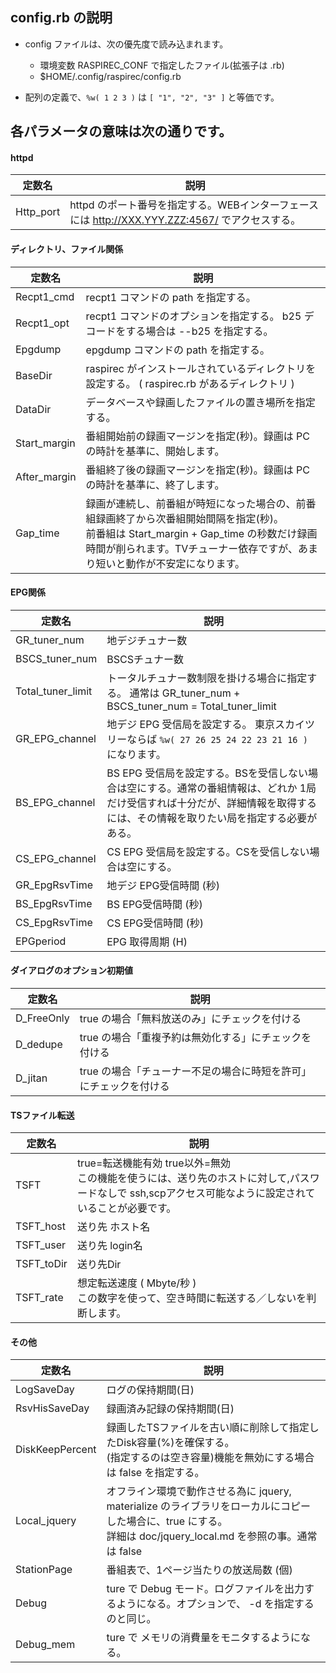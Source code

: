 
## config.rb の説明

* config ファイルは、次の優先度で読み込まれます。

  * 環境変数 RASPIREC_CONF で指定したファイル(拡張子は .rb)
  * $HOME/.config/raspirec/config.rb


* 配列の定義で、`%w( 1 2 3 )` は `[ "1", "2", "3" ]` と等価です。

## 各パラメータの意味は次の通りです。

#### httpd

| 定数名             | 説明 |
|--------------------|------|
| Http_port          | httpd のポート番号を指定する。WEBインターフェースには http://XXX.YYY.ZZZ:4567/ でアクセスする。 |

#### ディレクトリ、ファイル関係

| 定数名             | 説明 |
|--------------------|------|
| Recpt1_cmd         | recpt1 コマンドの path を指定する。 |
| Recpt1_opt         | recpt1 コマンドのオプションを指定する。 b25 デコードをする場合は --b25 を指定する。|
| Epgdump            | epgdump コマンドの path を指定する。
| BaseDir            | raspirec がインストールされているディレクトリを設定する。 ( raspirec.rb があるディレクトリ )
| DataDir            | データベースや録画したファイルの置き場所を指定する。|
| Start_margin       | 番組開始前の録画マージンを指定(秒)。録画は PC の時計を基準に、開始します。|
| After_margin       | 番組終了後の録画マージンを指定(秒)。録画は PC の時計を基準に、終了します。|
| Gap_time           | 録画が連続し、前番組が時短になった場合の、前番組録画終了から次番組開始間隔を指定(秒)。<br>前番組は Start_margin + Gap_time の秒数だけ録画時間が削られます。TVチューナー依存ですが、あまり短いと動作が不安定になります。|


#### EPG関係

| 定数名             | 説明 |
|--------------------|------|
| GR_tuner_num       | 地デジチュナー数 |
| BSCS_tuner_num     | BSCSチュナー数  |
| Total_tuner_limit  | トータルチュナー数制限を掛ける場合に指定する。 通常は GR_tuner_num + BSCS_tuner_num = Total_tuner_limit |
| GR_EPG_channel     | 地デジ EPG 受信局を設定する。 東京スカイツリーならば `%w( 27 26 25 24 22 23 21 16 )` になります。|
| BS_EPG_channel     | BS EPG 受信局を設定する。BSを受信しない場合は空にする。通常の番組情報は、どれか 1局だけ受信すれば十分だが、詳細情報を取得するには、その情報を取りたい局を指定する必要がある。|
| CS_EPG_channel     | CS EPG 受信局を設定する。CSを受信しない場合は空にする。|
| GR_EpgRsvTime      | 地デジ EPG受信時間 (秒) |
| BS_EpgRsvTime      | BS EPG受信時間 (秒) |
| CS_EpgRsvTime      | CS EPG受信時間 (秒) |
| EPGperiod          | EPG 取得周期 (H)    |

#### ダイアログのオプション初期値

| 定数名             | 説明 |
|--------------------|------|
| D_FreeOnly         | true の場合「無料放送のみ」にチェックを付ける  |
| D_dedupe           | true の場合「重複予約は無効化する」にチェックを付ける |
| D_jitan            | true の場合「チューナー不足の場合に時短を許可」にチェックを付ける |

#### TSファイル転送

| 定数名             | 説明 |
|--------------------|------|
| TSFT               | true=転送機能有効 true以外=無効 <br> この機能を使うには、送り先のホストに対して,パスワードなしで ssh,scpアクセス可能なように設定されていることが必要です。|
| TSFT_host          | 送り先 ホスト名 |
| TSFT_user	         | 送り先 login名 |
| TSFT_toDir         | 送り先Dir |
| TSFT_rate          | 想定転送速度 ( Mbyte/秒 ) <br>この数字を使って、空き時間に転送する／しないを判断します。|

#### その他

| 定数名             | 説明 |
|--------------------|------|
| LogSaveDay         | ログの保持期間(日) |
| RsvHisSaveDay      | 録画済み記録の保持期間(日) |
| DiskKeepPercent    | 録画したTSファイルを古い順に削除して指定したDisk容量(%)を確保する。<br>(指定するのは空き容量)機能を無効にする場合は false を指定する。
| Local_jquery       | オフライン環境で動作させる為に jquery, materialize のライブラリをローカルにコピーした場合に、true にする。<br> 詳細は doc/jquery_local.md を参照の事。通常は false |
| StationPage        | 番組表で、1ページ当たりの放送局数 (個) |
| Debug              | ture で Debug モード。ログファイルを出力するようになる。オプションで、 -d を指定するのと同じ。|
| Debug_mem	         | ture で メモリの消費量をモニタするようになる。|
